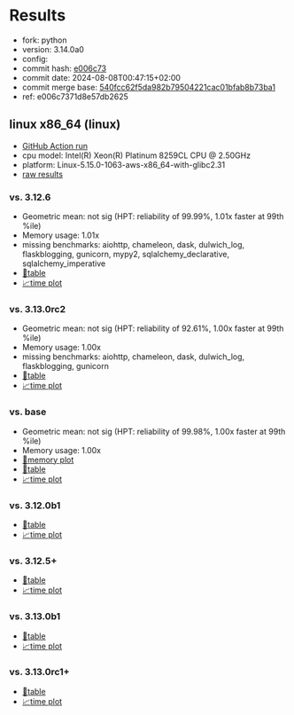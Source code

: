 # Results

- fork: python
- version: 3.14.0a0
- config: 
- commit hash: [e006c73](https://github.com/python/cpython/commit/e006c73)
- commit date: 2024-08-08T00:47:15+02:00
- commit merge base: [540fcc62f5da982b79504221cac01bfab8b73ba1](https://github.com/python/cpython/commit/540fcc62f5da982b79504221cac01bfab8b73ba1)
- ref: e006c7371d8e57db2625

## linux x86_64 (linux)

- [GitHub Action run](https://github.com/facebookexperimental/free-threading-benchmarking/actions/runs/10310897733)
- cpu model: Intel(R) Xeon(R) Platinum 8259CL CPU @ 2.50GHz
- platform: Linux-5.15.0-1063-aws-x86_64-with-glibc2.31
- [raw results](bm-20240808-linux-x86_64-python-e006c7371d8e57db2625-3.14.0a0-e006c73.json)

### vs. 3.12.6

- Geometric mean: not sig (HPT: reliability of 99.99%, 1.01x faster at 99th %ile)
- Memory usage: 1.01x
- missing benchmarks: aiohttp, chameleon, dask, dulwich_log, flaskblogging, gunicorn, mypy2, sqlalchemy_declarative, sqlalchemy_imperative
- [📄table](bm-20240808-linux-x86_64-python-e006c7371d8e57db2625-3.14.0a0-e006c73-vs-3.12.6.md)
- [📈time plot](bm-20240808-linux-x86_64-python-e006c7371d8e57db2625-3.14.0a0-e006c73-vs-3.12.6.svg)

### vs. 3.13.0rc2

- Geometric mean: not sig (HPT: reliability of 92.61%, 1.00x faster at 99th %ile)
- Memory usage: 1.00x
- missing benchmarks: aiohttp, chameleon, dask, dulwich_log, flaskblogging, gunicorn
- [📄table](bm-20240808-linux-x86_64-python-e006c7371d8e57db2625-3.14.0a0-e006c73-vs-3.13.0rc2.md)
- [📈time plot](bm-20240808-linux-x86_64-python-e006c7371d8e57db2625-3.14.0a0-e006c73-vs-3.13.0rc2.svg)

### vs. base

- Geometric mean: not sig (HPT: reliability of 99.98%, 1.00x faster at 99th %ile)
- Memory usage: 1.00x
- [🧠memory plot](bm-20240808-linux-x86_64-python-e006c7371d8e57db2625-3.14.0a0-e006c73-vs-base-mem.svg)
- [📄table](bm-20240808-linux-x86_64-python-e006c7371d8e57db2625-3.14.0a0-e006c73-vs-base.md)
- [📈time plot](bm-20240808-linux-x86_64-python-e006c7371d8e57db2625-3.14.0a0-e006c73-vs-base.svg)

### vs. 3.12.0b1

- [📄table](bm-20240808-linux-x86_64-python-e006c7371d8e57db2625-3.14.0a0-e006c73-vs-3.12.0b1.md)
- [📈time plot](bm-20240808-linux-x86_64-python-e006c7371d8e57db2625-3.14.0a0-e006c73-vs-3.12.0b1.svg)

### vs. 3.12.5+

- [📄table](bm-20240808-linux-x86_64-python-e006c7371d8e57db2625-3.14.0a0-e006c73-vs-3.12.5%2B.md)
- [📈time plot](bm-20240808-linux-x86_64-python-e006c7371d8e57db2625-3.14.0a0-e006c73-vs-3.12.5%2B.svg)

### vs. 3.13.0b1

- [📄table](bm-20240808-linux-x86_64-python-e006c7371d8e57db2625-3.14.0a0-e006c73-vs-3.13.0b1.md)
- [📈time plot](bm-20240808-linux-x86_64-python-e006c7371d8e57db2625-3.14.0a0-e006c73-vs-3.13.0b1.svg)

### vs. 3.13.0rc1+

- [📄table](bm-20240808-linux-x86_64-python-e006c7371d8e57db2625-3.14.0a0-e006c73-vs-3.13.0rc1%2B.md)
- [📈time plot](bm-20240808-linux-x86_64-python-e006c7371d8e57db2625-3.14.0a0-e006c73-vs-3.13.0rc1%2B.svg)

